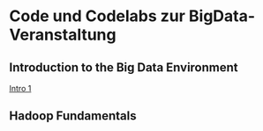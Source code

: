# Code und Codelabs zur BigData-Veranstaltung
## Introduction to the Big Data Environment
[Intro 1](https://pkuep.github.io/pk-bigdata/intro_1_thecloudenvironment)

## Hadoop Fundamentals
